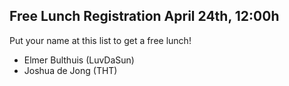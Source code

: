 ## Free Lunch Registration April 24th, 12:00h

Put your name at this list to get a free lunch!

- Elmer Bulthuis (LuvDaSun)
- Joshua de Jong (THT)
